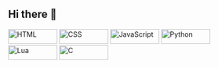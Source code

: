 ## Hi there 👋

<!--
**ihatenicegirl/ihatenicegirl** is a ✨ _special_ ✨ repository because its `README.md` (this file) appears on your GitHub profile.
Here are some ideas to get you started:

- 🔭 I’m currently working on ...
- 🌱 I’m currently learning ...
- 👯 I’m looking to collaborate on ...
- 🤔 I’m looking for help with ...
- 💬 Ask me about ...
- 📫 How to reach me: ...
- 😄 Pronouns: ...
- ⚡ Fun fact: ...
-->
<img src="https://img.shields.io/badge/HTML-E34F26?style=for-the-badge&logo=html5&logoColor=white" alt="HTML" width="100" height="30">
<img src="https://img.shields.io/badge/CSS-1572B6?style=for-the-badge&logo=css3&logoColor=white" alt="CSS" width="100" height="30">
<img src="https://img.shields.io/badge/JavaScript-F7DF1E?style=for-the-badge&logo=javascript&logoColor=black" alt="JavaScript" width="100" height="30">
<img src="https://img.shields.io/badge/Python-3776AB?style=for-the-badge&logo=python&logoColor=white" alt="Python" width="100" height="30">
<img src="https://img.shields.io/badge/Lua-2C2D72?style=for-the-badge&logo=lua&logoColor=white" alt="Lua" width="100" height="30">
<img src="https://img.shields.io/badge/C-A8B9CC?style=for-the-badge&logo=c&logoColor=black" alt="C" width="100" height="30">
